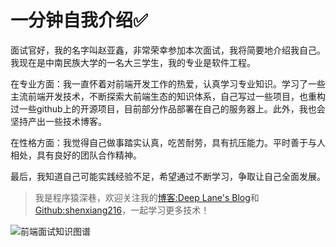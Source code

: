 # 一分钟自我介绍✅

面试官好，我的名字叫赵亚鑫，非常荣幸参加本次面试，我将简要地介绍我自己。我现在是中南民族大学的一名大三学生，我的专业是软件工程。

在专业方面：我一直怀着对前端开发工作的热爱，认真学习专业知识。学习了一些主流前端开发技术，不断探索大前端生态的知识体系，自己写过一些项目，也重构过一些github上的开源项目，目前部分作品部署在自己的服务器上。此外，我也会坚持产出一些技术博客。

在性格方面：我觉得自己做事踏实认真，吃苦耐劳，具有抗压能力。平时善于与人相处，具有良好的团队合作精神。

最后，我知道自己可能实践经验不足，希望通过不断学习，争取让自己全面发展。



>  我是程序猿深巷，欢迎关注我的[博客:Deep Lane's Blog](https://mmyxyz.xyz/)和[Github:shenxiang216](https://github.com/shenxiang216)，一起学习更多技术！



![前端面试知识图谱](https://cdn.jsdelivr.net/gh/shenxiang216/blog-imgs/linshi/202111081627839.png)


